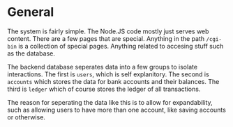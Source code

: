 # General
The system is fairly simple. The Node.JS code mostly just serves web content. There are a few pages that are special.
Anything in the path `/cgi-bin` is a collection of special pages. Anything related to accesing stuff such as the database.

The backend database seperates data into a few groups to isolate interactions. The first is `users`, which is self explanitory.
The second is `accounts` which stores the data for bank accounts and their balances. The third is `ledger` which of course stores
the ledger of all transactions.

The reason for seperating the data like this is to allow for expandability, such as allowing users to have more than one account,
like saving accounts or otherwise.